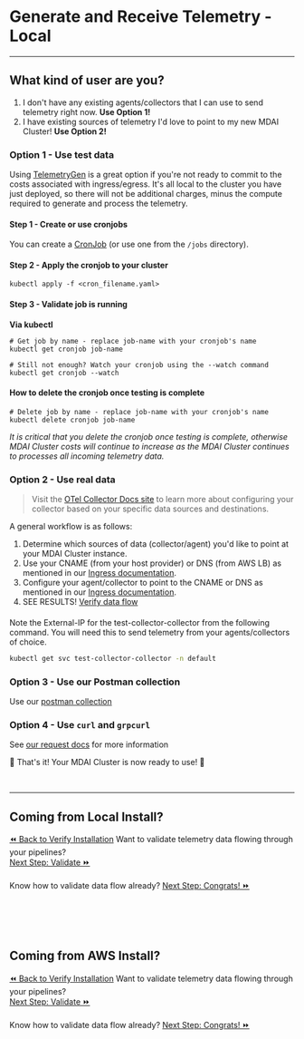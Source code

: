 # Generate and Receive Telemetry - Local
----

## What kind of user are you?

1. I don't have any existing agents/collectors that I can use to send telemetry right now. **Use Option 1!**
2. I have existing sources of telemetry I'd love to point to my new MDAI Cluster! **Use Option 2!**

### Option 1 - Use test data

Using [TelemetryGen](https://github.com/open-telemetry/opentelemetry-collector-contrib/tree/main/cmd/telemetrygen) is a great option if you're not ready to commit to the costs associated with ingress/egress. It's all local to the cluster you have just deployed, so there will not be additional charges, minus the compute required to generate and process the telemetry.


#### Step 1 - Create or use cronjobs
You can create a [CronJob](https://kubernetes.io/docs/tasks/job/automated-tasks-with-cron-jobs/) (or use one from the `/jobs` directory).

#### Step 2 - Apply the cronjob to your cluster
```shell
kubectl apply -f <cron_filename.yaml>
```

#### Step 3 - Validate job is running

**Via kubectl**

```shell
# Get job by name - replace job-name with your cronjob's name
kubectl get cronjob job-name

# Still not enough? Watch your cronjob using the --watch command
kubectl get cronjob --watch
```

#### How to delete the cronjob once testing is complete

```shell
# Delete job by name - replace job-name with your cronjob's name
kubectl delete cronjob job-name
```
<div class="warning">
  <em>It is critical that you delete the cronjob once testing is complete, otherwise MDAI Cluster costs will continue to increase as the MDAI Cluster continues to processes all incoming telemetry data.</em>
</div>


### Option 2 - Use real data

>Visit the [OTel Collector Docs site](https://opentelemetry.io/docs/collector/configuration/) to learn more about configuring your collector based on your specific data sources and destinations.

A general workflow is as follows:

1. Determine which sources of data (collector/agent) you'd like to point at your MDAI Cluster instance.
2. Use your CNAME (from your host provider) or DNS (from AWS LB) as mentioned in our [Ingress documentation](../advanced/ingress.md).
3. Configure your agent/collector to point to the CNAME or DNS as mentioned in our [Ingress documentation](../advanced/ingress.md).
4. SEE RESULTS! [Verify data flow](./verify.md)

#### 

Note the External-IP for the test-collector-collector from the following command. You will need this to send telemetry from your agents/collectors of choice.

```bash
kubectl get svc test-collector-collector -n default
```


### Option 3 - Use our Postman collection

Use our [postman collection](https://github.com/DecisiveAI/postman)


### Option 4 - Use `curl` and `grpcurl`

See [our request docs](https://github.com/DecisiveAI/mdai-inkops/tree/task/july-15-updates/examples) for more information




🎉 That's it! Your MDAI Cluster is now ready to use! 🎉

<br />

----

## Coming from Local Install?

<span class="left" style="width: 50%">
  <a href="./local/verify.md">⏪ Back to Verify Installation</a>
</span>
<span class="right" style="width: 50%">
  <span>Want to validate telemetry data flowing through your pipelines?</span>
  <br />
  <a href="./local/validate.md">Next Step: Validate ⏩</a>
  <br />
  <br />
  <span>Know how to validate data flow already?</span>
  <a href="congrats.md">Next Step: Congrats! ⏩</a>
</span>

<br />
<br />
<br />
<br />
<br />

## Coming from AWS Install?

<div>
  <span class="left" style="width: 50%">
    <a href="./aws/verify.md">⏪ Back to Verify Installation</a>
  </span>
  <span class="right" style="width: 50%">
    <span>Want to validate telemetry data flowing through your pipelines?</span>
    <br />
    <a href="./aws/validate.md">Next Step: Validate ⏩</a>
    <br />
    <br />
    <span>Know how to validate data flow already?</span>
    <a href="congrats.md">Next Step: Congrats! ⏩</a>
  </span>
</div>
